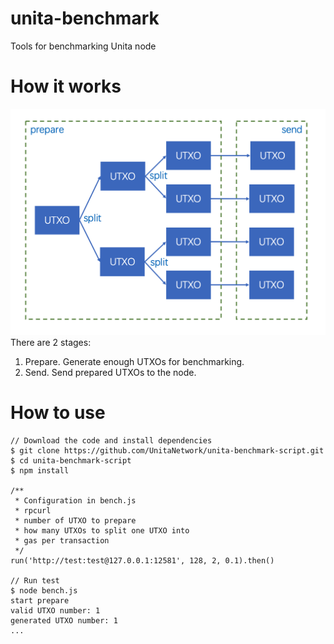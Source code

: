 # unita-benchmark
Tools for benchmarking Unita node

# How it works
![image](doc/img/1.png)
There are 2 stages:
1. Prepare. Generate enough UTXOs for benchmarking.
2. Send. Send prepared UTXOs to the node.

# How to use
```
// Download the code and install dependencies
$ git clone https://github.com/UnitaNetwork/unita-benchmark-script.git
$ cd unita-benchmark-script
$ npm install

/**
 * Configuration in bench.js
 * rpcurl
 * number of UTXO to prepare
 * how many UTXOs to split one UTXO into
 * gas per transaction
 */
run('http://test:test@127.0.0.1:12581', 128, 2, 0.1).then()

// Run test
$ node bench.js 
start prepare
valid UTXO number: 1
generated UTXO number: 1
...
```